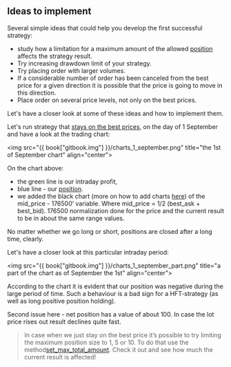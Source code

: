 ## Ideas to implement

Several simple ideas that could help you develop the first successful strategy:

- study how a limitation for a maximum amount of the allowed [position](/terms.md#position) affects the strategy result.
- Try increasing drawdown limit of your strategy.
- Try placing order with larger volumes.
- If a considerable number of order has been canceled from the best price for a given direction it is possible that the price is going to move in this direction.
- Place order on several price levels, not only on the best prices.

Let's have a closer look at some of these ideas and how to implement them.

<!-- TODO(asalikhov): rewrite this with new security -->
Let's run strategy that [stays on the best prices](examples.md#stay_on_best_price), on the day of 1 September and have a look at the trading chart:

<img src="{{ book["gitbook.img"] }}/charts_1_september.png" title="the 1st of September chart" align="center">

On the chart above:

- the green line is our intraday profit,
- blue line - our [position](/terms.md#position).
- we added the black chart (more on how to add charts [here](/interface/analysis/charts.md)) of the mid_price - 176500’ variable. Where mid_price = 1/2 (best_ask + best_bid).
176500 normalization done for the price and the current result to be in about the same range values.

No matter whether we go long or short, positions are closed after a long time, clearly.

Let's have a closer look at this particular intraday period:

<img src="{{ book["gitbook.img"] }}/charts_1_september_part.png" title="a part of the chart as of September the 1st" align="center">

According to the chart it is evident that our position was negative during the large period of time.
Such a behaviour is a bad sign for a HFT-strategy (as well as long positive position holding).

Second issue here - net position has a value of about 100.
In case the lot price rises out result declines quite fast.

> In case when we just stay on the best price it’s possible to try limiting the maximum position size to 1, 5 or 10.
> To do that use the method[set_max_total_amount](/api/ParticipantStrategy.md#set_max_total_amount).
> Check it out and see how much the current result is affected!

